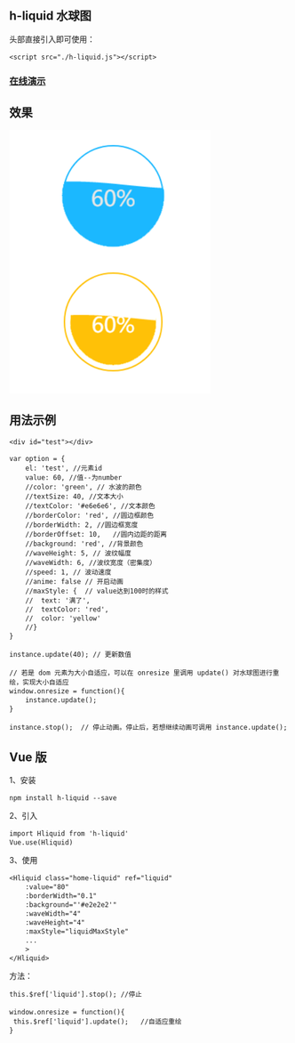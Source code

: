 
## h-liquid 水球图

头部直接引入即可使用：
```
<script src="./h-liquid.js"></script>
```

### [在线演示](http://www.hcbook.cc/demo/h-liquid/)

## 效果
![image](./imgs/example.png)


## 用法示例
```
<div id="test"></div>
```

```
var option = {
	el: 'test', //元素id
	value: 60, //值--为number
	//color: 'green', // 水波的颜色
	//textSize: 40, //文本大小
	//textColor: '#e6e6e6', //文本颜色
	//borderColor: 'red', //圆边框颜色
	//borderWidth: 2, //圆边框宽度
	//borderOffset: 10,   //圆内边距的距离
	//background: 'red', //背景颜色
	//waveHeight: 5, // 波纹幅度
	//waveWidth: 6, //波纹宽度（密集度）
	//speed: 1, // 波动速度
	//anime: false // 开启动画
	//maxStyle: {  // value达到100时的样式
	//	text: '满了',
	//	textColor: 'red',
	//	color: 'yellow'
	//}
}

instance.update(40); // 更新数值

// 若是 dom 元素为大小自适应，可以在 onresize 里调用 update() 对水球图进行重绘，实现大小自适应
window.onresize = function(){
	instance.update();
}

instance.stop();  // 停止动画。停止后，若想继续动画可调用 instance.update();

```

## Vue 版

1、安装
```
npm install h-liquid --save
```
2、引入
```
import Hliquid from 'h-liquid'
Vue.use(Hliquid)
```
3、使用
```
<Hliquid class="home-liquid" ref="liquid" 
    :value="80"
    :borderWidth="0.1" 
    :background="'#e2e2e2'"
    :waveWidth="4"
    :waveHeight="4"
    :maxStyle="liquidMaxStyle"
    ...
    >
</Hliquid>
```

方法：
```
this.$ref['liquid'].stop(); //停止

window.onresize = function(){
 this.$ref['liquid'].update();   //自适应重绘
}
```
